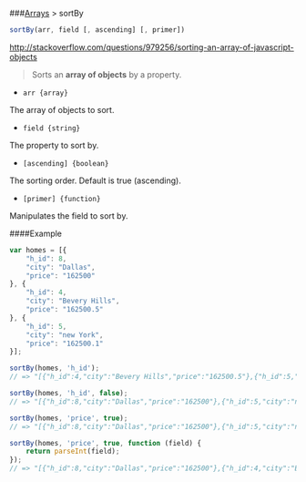###[Arrays](../) > sortBy

```js
sortBy(arr, field [, ascending] [, primer])
```

http://stackoverflow.com/questions/979256/sorting-an-array-of-javascript-objects
>Sorts an **array of objects** by a property.

- <code>arr {array}</code>

The array of objects to sort.

- <code>field {string}</code>

The property to sort by.

- <code>[ascending] {boolean}</code>

The sorting order. Default is true (ascending).

- <code>[primer] {function}</code>

Manipulates the field to sort by.

####Example
```js
var homes = [{
    "h_id": 8,
    "city": "Dallas",
    "price": "162500"
}, {
    "h_id": 4,
    "city": "Bevery Hills",
    "price": "162500.5"
}, {
    "h_id": 5,
    "city": "new York",
    "price": "162500.1"
}];

sortBy(homes, 'h_id');
// => "[{"h_id":4,"city":"Bevery Hills","price":"162500.5"},{"h_id":5,"city":"new York","price":"162500.1"},{"h_id":8,"city":"Dallas","price":"162500"}]"

sortBy(homes, 'h_id', false);
// => "[{"h_id":8,"city":"Dallas","price":"162500"},{"h_id":5,"city":"new York","price":"162500.1"},{"h_id":4,"city":"Bevery Hills","price":"162500.5"}]"

sortBy(homes, 'price', true);
// => "[{"h_id":8,"city":"Dallas","price":"162500"},{"h_id":5,"city":"new York","price":"162500.1"},{"h_id":4,"city":"Bevery Hills","price":"162500.5"}]"

sortBy(homes, 'price', true, function (field) {
    return parseInt(field);
});
// => "[{"h_id":8,"city":"Dallas","price":"162500"},{"h_id":4,"city":"Bevery Hills","price":"162500.5"},{"h_id":5,"city":"new York","price":"162500.1"}]"
```










